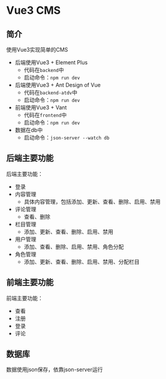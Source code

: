 # Vue3 CMS


## 简介

使用Vue3实现简单的CMS
- 后端使用Vue3 + Element Plus
  - 代码在`backend`中
  - 启动命令：`npm run dev`
- 后端使用Vue3 + Ant Design of Vue
  - 代码在`backend-atdv`中
  - 启动命令：`npm run dev`
- 前端使用Vue3 + Vant
  - 代码在`frontend`中
  - 启动命令：`npm run dev`
- 数据在db中
  - 启动命令：`json-server --watch db`


## 后端主要功能

后端主要功能：
- 登录
- 内容管理
  - 具体内容管理，包括添加、更新、查看、删除、启用、禁用
- 评论管理
  - 查看、删除
- 栏目管理
  - 添加、更新、查看、删除、启用、禁用
- 用户管理
  - 添加、查看、删除、启用、禁用、角色分配
- 角色管理
  - 添加、更新、查看、删除、启用、禁用、分配栏目


## 前端主要功能

前端主要功能：
- 查看
- 注册
- 登录
- 评论


## 数据库

数据使用json保存，依靠json-server运行
